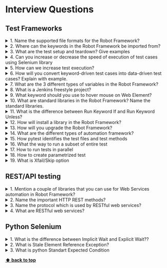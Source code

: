 # Interview Questions

## Test Frameworks

<details>
<summary>1. Name the supported file formats for the Robot Framework?</summary>

> **Answer:**
> The Robot Framework files can be plain text format (most commonly .robot format, or .txt format) or in tab-separated
> format (TSV format). Plain text test data can be embedded in reStructured Text Files.

</details>

<details>
<summary>2. Where can the keywords in the Robot Framework be imported from?</summary>

> **Answer:**
> Keywords can be imported from test libraries or resource files. Keywords can also be created in the keyword table of
> the test case file itself.

</details>

<details>
<summary>3. What are the test setup and teardown? Give examples</summary>

> **Answer:**
> A test setup is something that is executed before a test case, and a test teardown is executed after a test case.In
> Robot Framework setups and teardowns are just normal keywords with possible arguments. For example, opening a browser
> before the start of a test case and closing the browser post-execution can be examples of test setup and teardown

</details>

<details>
<summary>4. Can you increase or decrease the speed of execution of test cases using Selenium library</summary>

> **Answer:**
> Yes, we can control the speed of execution using Set Selenium Speed keyword

</details>

<details>
<summary>5. How can we increase test execution? </summary>

> **Answer:**
> Run tests in parallel using pabot

</details>

<details>
<summary>6. How will you convert keyword-driven test cases into data-driven test cases? Explain with example.</summary>

> **Answer:**
> Data driven test, performing the same functionality with multiple input values by using parametarization with the help
> of data table or data source is called Data Driven Test. Robot has `Template` and `datadriver lib` to work with DDT.

</details>

<details>
<summary>7. What are the 3 different types of variables in the Robot Framework?</summary>

> **Answer:**
> Scalar variable, List variable, and Dictionary variable

</details>

<details>
<summary>8. What is a Jenkins freestyle project?</summary>

> **Answer:**
> A Jenkins project is simply a repeatable build job that can contain steps and post-build actions.
> Standard options are available within a Jenkins freestyle project and include the ability to configure build triggers,
> enable project-based security and parameterize the Jenkins project.

</details>

<details>
<summary>9. What keyword should you use to hover mouse on Web Element?</summary>

> **Answer:**
> The keyword is Mouse Over in the Selenium2Library

</details>

<details>
<summary>10. What are standard libraries in the Robot Framework? Name the standard libraries.</summary>

> **Answer:**
> Some test libraries are distributed with Robot Framework and these libraries are called standard libraries.
> The BuiltIn library is special because it is taken into use automatically and thus its keywords are always available.
> Other standard libraries need to be imported in the same way as any other libraries,
> but there is no need to install them. The available normal standard libraries are
> BuiltIn, Collections, DateTime, Dialogs, OperatingSystem, Process, Screenshot, String, Telnet, XML.

</details>

<details>
<summary>11. What is the difference between Run Keyword If and Run Keyword Unless?</summary>

> **Answer:**
> Run Keyword If will run the keyword with the given arguments if the condition is true, whereas Run Keyword Unless will
> run the keyword with the given keywords if the condition is false. Additionally,
> Run Keyword If support ELSE and ELSE IF branches, but Run Keyword Unless doesn’t support

</details>

<details>
<summary>12. How will install a library in the Robot Framework?</summary>

> **Answer:**
> We can install by running the command – pip install from Command prompt. Alternatively, you can download the zip
> package, extract it and install it by running setup.py install on the command prompt in the created directory.

</details>

<details>
<summary>13. How will you upgrade the Robot Framework?</summary>

> **Answer:**
> pip install --upgrade robot framework

</details>

<details>
<summary>14. What are the different types of automation framework?</summary>

> **Answer:**
> Different types of the framework include:
>
> * Keyword-driven framework
> * Data-Driven framework
> * Hybrid Framework (Combination of the above two)

</details>

<details>
<summary>15. How pytest identifies the test files and test methods</summary>

> **Answer:**
> By default pytest only identifies the file names starting with test\_ or ending with \_test as the test files.
> We can explicitly mention other filenames though (explained later).
> Pytest requires the test method names to start with "test." All other method names will be ignored even if we
> explicitly ask to run those methods.
> Examples of valid and invalid pytest file names:
>
>```file
>     test_login.py - valid
>     login_test.py - valid
>     testlogin.py -invalid
>     logintest.py -invalid
>```

</details>

<details>
<summary>16. What the way to run a subset of entire test</summary>

> **Answer:**
> Sometimes we don't want to run the entire test suite. Pytest allows us to run specific tests. We can do it in 2 ways
>
> * Grouping of test names by substring matching
> * Grouping of tests by markers

</details>

<details>
<summary>17. How to run tests in parallel</summary>

> **Answer:**
> Pytest allows us to run tests in parallel. For that we need to install pytest-xdist by running:
> `pip install pytest-xdist` and run `py.test -n 4`, where `-n <num>` runs the tests by using multiple workers.
> In the above command, there will be 4 workers to run the test.

</details>

<details>
<summary>18. How to create parametrized test</summary>

> **Answer:**
> The purpose of parameterizing a test is to run a test against multiple sets of arguments.
> We can do this by `@pytest.mark.parametrize`

</details>

<details>
<summary>19. What is Xfail/Skip option</summary>

> **Answer:**
> There will be some situations where we don't want to execute a test,
> or a test case is not relevant for a particular time.
> In those situations, we have the option to xfail the test or skip the tests
> The xfailed test will be executed, but it will not be counted as part failed or passed tests.
>
>`@pytest.mark.xfail`
>
> Skipping a test means that the test will not be executed. We can skip tests using
>
>`@pytest.mark.skip`

</details>

## REST/API testing

<details>
<summary>1. Mention a couple of libraries that you can use for Web Services automation in Robot Framework?</summary>

> **Answer:**
> HTTP library.HTTP and Requests

</details>

<details>
<summary>2. Name the important HTTP REST methods?</summary>

> **Answer:**
> HTTP methods supported by REST are:
>
>```http
>     GET: It requests a resource at the request URL. It should not contain a request body as it will be discarded
>     POST: It submits information to the service for processing; it should typically return the modified or new resource
>     PUT: At the request URL it updates the resource
>     DELETE: At the request URL it removes the resource
>     OPTIONS: It indicates which techniques are supported
>     HEAD: About the request URL it returns meta information
>```

</details>

<details>
<summary>3. Name the protocol which is used by RESTful web services?</summary>

> **Answer:**
> RESTful web services use a famous web protocol i.e. HTTP protocol. This serves as a medium of data communication
> between client and server. HTTP standard methods are used to access resources in RESTful web service architecture.

</details>

<details>
<summary>4. What are RESTful web services?</summary>

> **Answer:**
> RESTful web service implementation defines the method of accessing various resources that are required by the client
> and he has sent the request to the server through the browser. The important aspects of this implementation include:
>
> Resources
> Request Headers
> Request Body
> Response Body
> Status codes

</details>

## Python Selenium

<details>
<summary>1. What is the difference between Implicit Wait and Explicit Wait??</summary>

> **Answer:**
> An Implicit Wait is an instruction for the Driver to wait for a certain amount of time when trying to find an element
> if it’s not immediately available and is generally implemented using keywords like – Wait Until Element Contains,
> Wait Until Element is Enabled, Wait Until Element is Visible. Explicit Wait, on the other hand, instructs the Driver
> to sleep for a certain time before proceeding further in the code and
> is generally implemented using sleep n (does nothing for n seconds)

</details>

<details>
<summary>2. What is Stale Element Reference Exception?</summary>

> **Answer:**
> It means the element is no longer in the DOM, or it changed.
> Example: something changes when you click on the element

</details>

<details>
<summary>3. What is python Standart Expected Condition</summary>

> **Answer:**
> There are a standard conditions which you may commonly encounter while automating the web pages.
> Python contains below conditions:
>
>```python
>     alert_is_present
>     element_located_selection_state_to_be(ui_locator, is_selected)
>     element_located_to_be_selected(ui_locator)
>     element_selection_state_to_be(ui_element, is_selected)
>     element_to_be_clickable(ui_locator)
>     class element_to_be_selected(ui_element)
>     frame_to_be_available_and_switch_to_it(ui_locator)
>     invisibility_of_element_located(ui_locator)
>     staleness_of(ui_element)
>     text_to_be_present_in_element(ui_locator, inner_text)
>     text_to_be_present_in_element_value(ui_locator, value)
>     title_contains(title_text)
>     title_is(title)
>     visibility_of(ui_element)
>     visibility_of_all_elements_located(ui_locator)
>     visibility_of_any_elements_located(ui_locator)
>     visibility_of_element_located(ui_locator)
>```

</details>

**[⬆ back to top](#interview-questions)**
